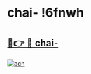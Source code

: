 # chai- !6fnwh

# <h2><a href="https://3dg921.esa.edu.pl?title=chai-&ref=6fnwh">🔗👉 🔴 chai-</a></h2>

[![acn](https://github.com/user-attachments/assets/0f9c940e-d8b0-45ae-aac7-cd30a18b3e1c)](https://3dg921.esa.edu.pl?title=chai-&ref=6fnwh)


